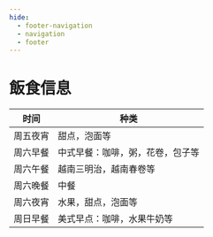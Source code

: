```yaml
---
hide:
  - footer-navigation
  - navigation
  - footer
---
```


# 飯食信息

|  时间  | 种类               |
|:----:|------------------|
| 周五夜宵 | 甜点，泡面等           |
| 周六早餐 | 中式早餐：咖啡，粥，花卷，包子等 |
| 周六午餐 | 越南三明治，越南春卷等      |
| 周六晚餐 | 中餐               |
| 周六夜宵 | 水果，甜点，泡面等        |
| 周日早餐 | 美式早点：咖啡，水果牛奶等    |
